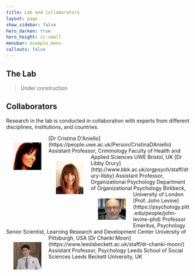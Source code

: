 ```yaml
---
title: Lab and Collaborators
layout: page
show_sidebar: false
hero_darken: true
hero_height: is-small
menubar: example_menu
callouts: false
---
```


## The Lab
> Under construction


## Collaborators

Research in the lab is conducted in collaboration with experts from different disciplines, institutions, and countries. 

<img src="/img/coll/cri.jpg" alt="CRI" width="15%" align="left" hspace="20" vspace="20">
[Dr Cristina D'Aniello](https://people.uwe.ac.uk/Person/CristinaDAniello)
Assistant Professor, Criminology
Faculty of Health and Applied Sciences
UWE Bristol, UK


<img src="/img/coll/ld.jpg" alt="LD" width="15%" align="left" hspace="20" vspace="20">
[Dr Libby Drury](http://www.bbk.ac.uk/orgpsych/staff/drury-libby)
Assistant Professor, Organizational Psychology
Department of Organizational Psychology
Birkbeck, University of London


<img src="/img/coll/levine_j.jpg" alt="JL" width="15%" align="left" hspace="20" vspace="20">
[Prof. John Levine](https://psychology.pitt.edu/people/john-levine-phd)
Professor Emeritus, Psychology
Senior Scientist, Learning Research and Development Center
University of Pittsburgh, USA


<img src="/img/coll/cm.jpg" alt="CM" width="15%" align="left" hspace="20" vspace="20">
[Dr Chanki Moon](https://www.leedsbeckett.ac.uk/staff/dr-chanki-moon/)
Assistant Professor, Psychology
Leeds School of Social Sciences
Leeds Beckett University, UK
